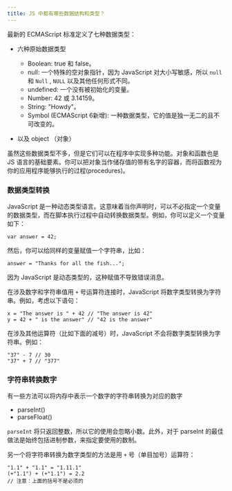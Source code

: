 ```yaml
---
title: JS 中都有哪些数据结构和类型？
---
```



最新的 ECMAScript 标准定义了七种数据类型：

* 六种原始数据类型
  * Boolean: true 和 false。
  * null: 一个特殊的空对象指针，因为 JavaScript 对大小写敏感，所以 `null` 和 `Null` , `NULL` 以及其他任何形式不同。
  * undefined: 一个没有被初始化的变量。
  * Number: 42 或 3.14159。
  * String: "Howdy"。
  * Symbol (ECMAScript 6新增): 一种数据类型，它的值是独一无二的且不可改变的。

* 以及  object （对象）

虽然这些数据类型不多，但是它们可以在程序中实现多种功能。对象和函数也是 JS 语言的基础要素。你可以把对象当作储存值的带有名字的容器，而将函数视为你的应用程序能够执行的过程(procedures)。

### 数据类型转换

JavaScript 是一种动态类型语言。这意味着当你声明时，可以不必指定一个变量的数据类型，而在脚本执行过程中自动转换数据类型。例如，你可以定义一个变量如下：

```
var answer = 42;
```

然后，你可以给同样的变量赋值一个字符串，比如：

```
answer = "Thanks for all the fish...";
```

因为 JavaScript 是动态类型的，这种赋值不导致错误消息。

在涉及数字和字符串值用 `+` 号运算符连接时，JavaScript 将数字类型转换为字符串。例如，考虑以下语句：

```
x = "The answer is " + 42 // "The answer is 42"
y = 42 + " is the answer" // "42 is the answer"
```

在涉及其他运算符（比如下面的减号）时，JavaScript 不会将数字类型转换为字符串。例如：

```
"37" - 7 // 30
"37" + 7 // "377"
```

### 字符串转换数字

有一些方法可以将内存中表示一个数字的字符串转换为对应的数字

* parseInt()
* parseFloat()

`parseInt` 将只返回整数，所以它的使用会忽略小数。此外，对于 parseInt 的最佳做法是始终包括进制参数，来指定要使用的数制。

另一个将字符串转换为数字类型的方法是用 `+` 号（单目加号）运算符：

```
"1.1" + "1.1" = "1.11.1"
(+"1.1") + (+"1.1") = 2.2   
// 注意：上面的括号不是必须的
```
